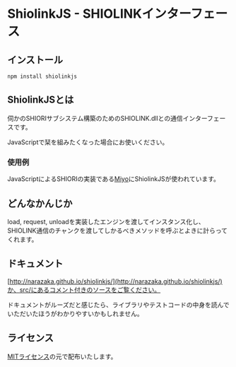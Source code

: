 ShiolinkJS - SHIOLINKインターフェース
=============================================

インストール
--------------------------

    npm install shiolinkjs

ShiolinkJSとは
--------------------------

伺かのSHIORIサブシステム構築のためのSHIOLINK.dllとの通信インターフェースです。

JavaScriptで栞を組みたくなった場合にお使いください。

### 使用例

JavaScriptによるSHIORIの実装である[Miyo](https://github.com/Narazaka/miyoshiori.git)にShiolinkJSが使われています。

どんなかんじか
--------------------------

load, request, unloadを実装したエンジンを渡してインスタンス化し、SHIOLINK通信のチャンクを渡してしかるべきメソッドを呼ぶとよきに計らってくれます。

ドキュメント
--------------------------

[http://narazaka.github.io/shiolinkjs/](http://narazaka.github.io/shiolinkjs/)か、src/にあるコメント付きのソースをご覧ください。

ドキュメントがルーズだと感じたら、ライブラリやテストコードの中身を読んでいただいたほうがわかりやすいかもしれません。

ライセンス
--------------------------

[MITライセンス](http://narazaka.net/license/MIT?2014)の元で配布いたします。
